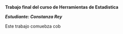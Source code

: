 **Trabajo final del curso de Herramientas de Estadistica**

***Estudiante: Constanza Rey***

Este trabajo comuebza cob 


